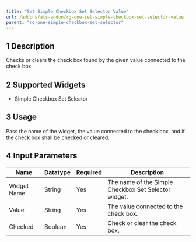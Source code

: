 ```yaml
---
title: "Set Simple Checkbox Set Selector Value"
url: /addons/ats-addon/rg-one-set-simple-checkbox-set-selector-value
parent: "rg-one-simple-checkbox-set-selector"
---
```


## 1 Description

Checks or clears the check box found by the given value connected to the check box. 

## 2 Supported Widgets

* Simple Checkbox Set Selector

## 3 Usage

Pass the name of the widget, the value connected to the check box, and if the check box shall be checked or cleared.

## 4 Input Parameters

Name | Datatype | Required | Description
---- | -------- | -------- | ---------------
Widget Name | String | Yes | The name of the Simple Checkbox Set Selector widget.
Value | String | Yes | The value connected to the check box.
Checked | Boolean | Yes | Check or clear the check box.
